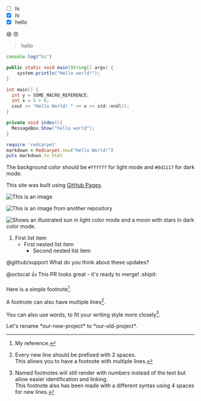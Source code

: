 - [ ] hi
- [x] hi
- [x] hello

:smile:
:angry:

> hello

```js
console.log("hi")
```

```java
public static void main(String[] argv) {
    system.println("Hello world!");
}
```

```c
int main() {
  int y = SOME_MACRO_REFERENCE;
  int x = 5 + 6;
  cout << "Hello World! " << x << std::endl();
}
```

```csharp
private void index(){
  MessageBox.Show("hello world");
}
``` 

```ruby
require 'redcarpet'
markdown = Redcarpet.new("Hello World!")
puts markdown.to_html
```

The background color should be `#ffffff` for light mode and `#0d1117` for dark mode.

This site was built using [GitHub Pages](https://pages.github.com/).

![This is an image](https://myoctocat.com/assets/images/base-octocat.svg)

![This is an image from another repository](/../../../../github/docs/blob/main/assets/images/electrocat.png)

<picture>
  <source media="(prefers-color-scheme: dark)" srcset="https://user-images.githubusercontent.com/25423296/163456776-7f95b81a-f1ed-45f7-b7ab-8fa810d529fa.png">
  <source media="(prefers-color-scheme: light)" srcset="https://user-images.githubusercontent.com/25423296/163456779-a8556205-d0a5-45e2-ac17-42d089e3c3f8.png">
  <img alt="Shows an illustrated sun in light color mode and a moon with stars in dark color mode." src="https://user-images.githubusercontent.com/25423296/163456779-a8556205-d0a5-45e2-ac17-42d089e3c3f8.png">
</picture>

1. First list item
   - First nested list item
      - Second nested list item

@github/support What do you think about these updates?

@octocat :+1: This PR looks great - it's ready to merge! :shipit:

Here is a simple footnote[^1].

A footnote can also have multiple lines[^2].  

You can also use words, to fit your writing style more closely[^note].

Let's rename \*our-new-project\* to \*our-old-project\*.

[^1]: My reference.
[^2]: Every new line should be prefixed with 2 spaces.  
  This allows you to have a footnote with multiple lines.
[^note]:
    Named footnotes will still render with numbers instead of the text but allow easier identification and linking.  
    This footnote also has been made with a different syntax using 4 spaces for new lines.
